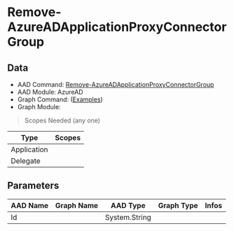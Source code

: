 # Remove-AzureADApplicationProxyConnectorGroup

> 

## Data

+ AAD Command: [Remove-AzureADApplicationProxyConnectorGroup](https://docs.microsoft.com/en-us/powershell/module/AzureAD/Remove-AzureADApplicationProxyConnectorGroup)
+ AAD Module: AzureAD
+ Graph Command: []() ([Examples](https://github.com/orgs/msgraph/discussions?discussions_q=))
+ Graph Module: 

> Scopes Needed (any one)

|Type|Scopes|
|---|---|
|Application||
|Delegate||

## Parameters

|AAD Name|Graph Name|AAD Type|Graph Type|Infos|
|---|---|---|---|---|
|Id||System.String|||

